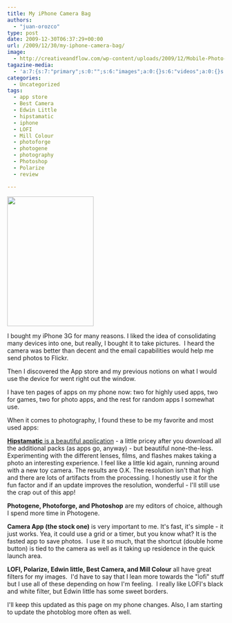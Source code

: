 ```yaml
---
title: My iPhone Camera Bag
authors: 
  - "juan-orozco"
type: post
date: 2009-12-30T06:37:29+00:00
url: /2009/12/30/my-iphone-camera-bag/
image:
  - http://creativeandflow.com/wp-content/uploads/2009/12/Mobile-Photo-Dec-30-2009-1-40-24-AM-e1262155262657.jpg
tagazine-media:
  - 'a:7:{s:7:"primary";s:0:"";s:6:"images";a:0:{}s:6:"videos";a:0:{}s:11:"image_count";s:1:"0";s:6:"author";s:7:"8033531";s:7:"blog_id";s:8:"17975075";s:9:"mod_stamp";s:19:"2009-12-30 06:37:29";}'
categories:
  - Uncategorized
tags:
  - app store
  - Best Camera
  - Edwin Little
  - hipstamatic
  - iphone
  - LOFI
  - Mill Colour
  - photoforge
  - photogene
  - photography
  - Photoshop
  - Polarize
  - review

---
```

[<img class="size-full wp-image-364  alignleft" src="https://i0.wp.com/creativeandflow.com/wp-content/uploads/2009/12/iphonecambag.jpeg?resize=200%2C300" alt="" width="200" height="300" data-recalc-dims="1" />][1]

I bought my iPhone 3G for many reasons. I liked the idea of consolidating many devices into one, but really, I bought it to take pictures.  I heard the camera was better than decent and the email capabilities would help me send photos to Flickr.

Then I discovered the App store and my previous notions on what I would use the device for went right out the window.

I have ten pages of apps on my phone now: two for highly used apps, two for games, two for photo apps, and the rest for random apps I somewhat use.

When it comes to photography, I found these to be my favorite and most used apps:

[**Hipstamatic** is a beautiful application][2] - a little pricey after you download all the additional packs (as apps go, anyway) - but beautiful none-the-less. Experimenting with the different lenses, films, and flashes makes taking a photo an interesting experience. I feel like a little kid again, running around with a new toy camera. The results are O.K. The resolution isn't that high and there are lots of artifacts from the processing. I honestly use it for the fun factor and if an update improves the resolution, wonderful - I'll still use the crap out of this app!

**Photogene, Photoforge, and Photoshop** are my editors of choice, although I spend more time in Photogene.

**Camera App (the stock one)** is very important to me. It's fast, it's simple - it just works. Yea, it could use a grid or a timer, but you know what? It is the fasted app to save photos.  I use it so much, that the shortcut (double home button) is tied to the camera as well as it taking up residence in the quick launch area.

**LOFI, Polarize, Edwin little, Best Camera, and Mill Colour** all have great filters for my images.  I'd have to say that I lean more towards the "lofi" stuff but I use all of these depending on how I'm feeling.  I really like LOFI's black and white filter, but Edwin little has some sweet borders.

I'll keep this updated as this page on my phone changes. Also, I am starting to update the photoblog more often as well.

 [1]: https://i0.wp.com/creativeandflow.com/wp-content/uploads/2009/12/iphonecambag.jpeg
 [2]: http://hipstamaticapp.com